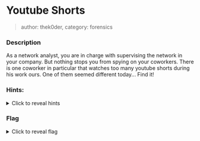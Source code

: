# Youtube Shorts
> author: thek0der, category: forensics
### Description
As a network analyst, you are in charge with supervising the network in your company. But nothing stops you from spying on your coworkers. There is one coworker in particular that watches too many youtube shorts during his work ours. One of them seemed different today... Find it!

### Hints:
<details>
    <summary>Click to reveal hints</summary>
    Hint 1: There is one request containing a base64 string
</details>

### Flag
<details>
    <summary>Click to reveal flag</summary>
    HCamp{53ae20e2f09c134b207f89d71eaa2e19d8a9459e0c9abd6f0418eeb1b57a43d5}
</details>